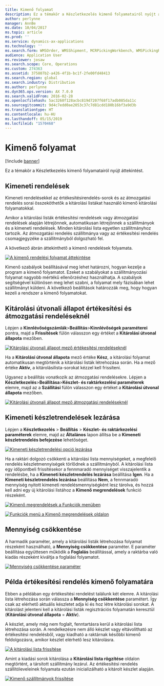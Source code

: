 ```yaml
---
title: Kimenő folyamat
description: Ez a témakör a Készletkezelés kimenő folyamatairól nyújt áttekintést.
author: perlynne
manager: AnnBe
ms.date: 10/04/2017
ms.topic: article
ms.prod: ''
ms.service: dynamics-ax-applications
ms.technology: ''
ms.search.form: WMSOrder, WMSShipment, MCRPickingWorkbench, WMSPickingRegistration, CustomFilterGroup
audience: Application User
ms.reviewer: josaw
ms.search.scope: Core, Operations
ms.custom: 274363
ms.assetid: 375807b2-a426-4f1b-bc1f-2fe00fd48413
ms.search.region: global
ms.search.industry: Distribution
ms.author: perlynne
ms.dyn365.ops.version: AX 7.0.0
ms.search.validFrom: 2016-02-28
ms.openlocfilehash: 5ac3260f128acbc819d7207f68f17adb085da11c
ms.sourcegitcommit: 9d4c7edd0ae2053c37c7d81cdd180b16bf3a9d3b
ms.translationtype: HT
ms.contentlocale: hu-HU
ms.lasthandoff: 05/15/2019
ms.locfileid: "1570468"
---
```

# <a name="outbound-process"></a>Kimenő folyamat

[!include [banner](../includes/banner.md)]

Ez a témakör a Készletkezelés kimenő folyamatairól nyújt áttekintést.

## <a name="output-orders"></a>Kimeneti rendelések

Kimeneti rendelésekkel az értékesítésirendelés-sorok és az átmozgatási rendelés sorai összeköthetők a kitárolási listákat használó kimenő kitárolási folyamatokkal.

Amikor a kitárolási listák értékesítési rendelések vagy átmozgatási rendelések alapján létrejönnek, automatikusan létrejönnek a szállítmányok és a kimeneti rendelések. Minden kitárolási lista egyetlen szállítmányhoz tartozik. Az átmozgatási rendelés szállítmánya vagy az értékesítési rendelés csomagjegyzéke a szállítmányból dolgozható fel. 

A következő ábrán áttekinthető a kimenő rendelések folyamata. 

[![A kimenő rendelési folyamat áttekintése](./media/outbound-order.png)](./media/outbound-order.png)

Kimenő szabályok beállításával meg lehet határozni, hogyan kezelje a program a kimenő folyamatot. Ezeket a szabályokat a szállítmányozási folyamat nagyobb mértékű ellenőrzéshez használhatja. A szabályok segítségével különösen meg lehet szabni, a folyamat mely fázisában lehet szállítmányt küldeni. A következő beállítások határozzák meg, hogy hogyan kezeli a rendszer a kimenő folyamatokat.

## <a name="picking-route-status-for-sales-and-transfer-orders"></a>Kitárolási útvonali állapot értékesítési és átmozgatási rendeléseknél 

Lépjen a **Kinnlévőségszámlák**\>**Beállítás**\>**Kinnlévőségek paraméterei** pontra, majd a **Frissítések** fülön válasszon egy értéket a **Kitárolási útvonal állapota** mezőben.

[![Kitárolási útvonali állapot mező értékesítési rendeléseknél](./media/picking-route-status-sales-order.png)](./media/picking-route-status-sales-order.png)

Ha a **Kitárolási útvonal állapota** mező értéke **Kész**, a kitárolási folyamat automatikusan megtörténik a kitárolási listák létrehozása során. Ha a mező értéke **Aktív**, a kitárolásilista-sorokat kézzel kell frissíteni.

Ugyanez a beállítás vonatkozik az átmozgatási rendelésekre. Lépjen a **Készletkezelés**\>**Beállítása**\>**Készlet- és raktárkezelési paraméterek** elemre, majd az a **Szállítási** fülön válasszon egy értéket a **Kitárolási útvonal állapota** mezőben.

[![Kitárolási útvonali állapot mező átmozgatási rendeléseknél](./media/picking-route-status-transfer-order.png)](./media/picking-route-status-transfer-order.png)

## <a name="end-output-inventory-orders"></a>Kimeneti készletrendelések lezárása

Lépjen a **Készletkezelés** \> **Beállítás** \> **Készlet- és raktárkezelési paraméterek** elemre, majd az **Általános** lapon állítsa be a  **Kimeneti készletrendelés befejezése** lehetőséget.

[![Kimeneti készletrendelési opció lezárása](./media//end-output-inventory-order.png)](./media//end-output-inventory-order.png)

Ha a raktári dolgozó csökkenti a kitárolási lista mennyiségeket, a megfelelő rendelés készletmennyiségek törlődnek a szállítmányból. A kitárolási lista egy időpontbeli frissítésekor a fennmaradó mennyiséget visszajelentik a rendelésbe, ha a **Kimeneti készletrendelés lezárása** beállítása **Igen**. Ha a **Kimeneti készletrendelés lezárása** beállítása **Nem**, a fennmaradó mennyiség nyitott kimeneti rendelésmennyiségként lesz tárolva, és hozzá kell adni egy új kitárolási listához a **Kimenő megrendelések** funkció részeként. 

[![Kimenő megrendelések a Funkciók menüben](./media/open-output-order.png)](./media/open-output-order.png)

[![Funkciók menü a Kimenő megrendelések oldalon](./media/open-output-order-function.png)](./media/open-output-order-function.png)

## <a name="reduce-quantity"></a>Mennyiség csökkentése

A harmadik paraméter, amely a kitárolási listák létrehozása folyamat részeként használható, a **Mennyiség csökkentése** paraméter. E paraméter beállítása együttesen működik a **Foglalás** beállítással, amely a raktárba való kiadás részeként kiváltja a foglalási folyamatot.

[![Mennyiség csökkentése paraméter](./media/reduce-quantity.png)](./media/reduce-quantity.png)

## <a name="example-of-an-outbound-process-for-a-sales-order"></a>Példa értékesítési rendelés kimenő folyamatára

Ebben a példában egy értékesítési rendelést találunk két elemre. A kitárolási lista létrehozása során válassza a **Mennyiség csökkentése** paramétert. Így csak az elérhető aktuális készletet adja ki és hoz létre kitárolási sorokat. A kitárolást jelenteni kell a kitárolási listák regisztrációs folyamatán keresztül (**Kitárolási útvonal állapota** = **Aktív**).

A készlet, amely még nem foglalt, fenntartásra kerül a kitárolási lista létrehozása során. A rendelkezésre nem álló készlet vagy eltávolítható az értékesítési rendelésből, vagy kiadható a raktárnak későbbi kimenő feldolgozásra, amikor készlet elérhető lesz kitárolásra.

[![A kitárolási lista frissítése](./media/update-picking-list.png)](./media/update-picking-list.png)

Amint a kiadási sorok kitárolása a **Kitárolási lista rögzítése** oldalon megtörtént, a társított szállítmány lezárul. Az értékesítési rendelés szállítóleveleinek folyamata ezután inicializálható a kitárolt készlet alapján.

[![Kimenő szállítmányok frissítése](./media/outbound-shipments.png)](./media/outbound-shipments.png)
